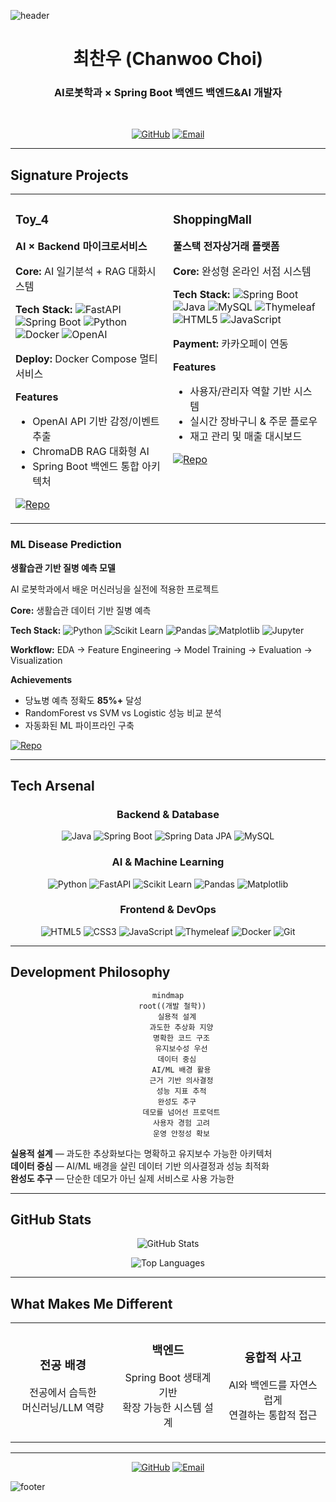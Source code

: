 ![header](https://capsule-render.vercel.app/api?type=waving&color=gradient&customColorList=0,2,2,5,30&height=300&section=header&text=AI%20×%20Backend%20Developer&fontSize=70&fontColor=ffffff&animation=fadeIn)

<div align="center">

# 최찬우 (Chanwoo Choi)

### **AI로봇학과** × **Spring Boot 백엔드** 백엔드&AI 개발자

<br>

[![GitHub](https://img.shields.io/badge/GitHub-181717?style=for-the-badge&logo=github&logoColor=white)](https://github.com/choichanwoo001)
[![Email](https://img.shields.io/badge/Email-D14836?style=for-the-badge&logo=gmail&logoColor=white)](mailto:jonadan3495@gmail.com)

</div>

---

## **Signature Projects**

<table>
<tr>
<td width="50%" valign="top">

### **Toy_4** 
**AI × Backend 마이크로서비스**

**Core:** AI 일기분석 + RAG 대화시스템

**Tech Stack:**
![FastAPI](https://img.shields.io/badge/FastAPI-009688?logo=fastapi&logoColor=white&style=flat-square)
![Spring Boot](https://img.shields.io/badge/Spring%20Boot-6DB33F?logo=springboot&logoColor=white&style=flat-square)
![Python](https://img.shields.io/badge/Python-3776AB?logo=python&logoColor=white&style=flat-square)
![Docker](https://img.shields.io/badge/Docker-2496ED?logo=docker&logoColor=white&style=flat-square)
![OpenAI](https://img.shields.io/badge/OpenAI-412991?logo=openai&logoColor=white&style=flat-square)

**Deploy:** Docker Compose 멀티서비스

**Features**
- OpenAI API 기반 감정/이벤트 추출
- ChromaDB RAG 대화형 AI
- Spring Boot 백엔드 통합 아키텍처

[![Repo](https://img.shields.io/badge/Repository-181717?style=for-the-badge&logo=github)](https://github.com/choichanwoo001/Toy_4)

</td>
<td width="50%" valign="top">

### **ShoppingMall**
**풀스택 전자상거래 플랫폼**

**Core:** 완성형 온라인 서점 시스템

**Tech Stack:**
![Spring Boot](https://img.shields.io/badge/Spring%20Boot-6DB33F?logo=springboot&logoColor=white&style=flat-square)
![Java](https://img.shields.io/badge/Java-ED8B00?logo=openjdk&logoColor=white&style=flat-square)
![MySQL](https://img.shields.io/badge/MySQL-4479A1?logo=mysql&logoColor=white&style=flat-square)
![Thymeleaf](https://img.shields.io/badge/Thymeleaf-005F0F?logo=thymeleaf&logoColor=white&style=flat-square)
![HTML5](https://img.shields.io/badge/HTML5-E34F26?logo=html5&logoColor=white&style=flat-square)
![JavaScript](https://img.shields.io/badge/JavaScript-F7DF1E?logo=javascript&logoColor=black&style=flat-square)

**Payment:** 카카오페이 연동

**Features**
- 사용자/관리자 역할 기반 시스템
- 실시간 장바구니 & 주문 플로우
- 재고 관리 및 매출 대시보드

[![Repo](https://img.shields.io/badge/Repository-181717?style=for-the-badge&logo=github)](https://github.com/choichanwoo001/ShoppingMall)

</td>
</tr>
</table>

### **ML Disease Prediction**
**생활습관 기반 질병 예측 모델**

AI 로봇학과에서 배운 머신러닝을 실전에 적용한 프로젝트

**Core:** 생활습관 데이터 기반 질병 예측

**Tech Stack:**
![Python](https://img.shields.io/badge/Python-3776AB?logo=python&logoColor=white&style=flat-square)
![Scikit Learn](https://img.shields.io/badge/Scikit--learn-F7931E?logo=scikitlearn&logoColor=white&style=flat-square)
![Pandas](https://img.shields.io/badge/Pandas-150458?logo=pandas&logoColor=white&style=flat-square)
![Matplotlib](https://img.shields.io/badge/Matplotlib-11557C?logo=plotly&logoColor=white&style=flat-square)
![Jupyter](https://img.shields.io/badge/Jupyter-F37626?logo=jupyter&logoColor=white&style=flat-square)

**Workflow:** EDA → Feature Engineering → Model Training → Evaluation → Visualization

**Achievements**
- 당뇨병 예측 정확도 **85%+** 달성
- RandomForest vs SVM vs Logistic 성능 비교 분석
- 자동화된 ML 파이프라인 구축

[![Repo](https://img.shields.io/badge/Repository-181717?style=for-the-badge&logo=github)](https://github.com/choichanwoo001/Machine_Learning-AI-Projects)

---

## **Tech Arsenal**

<div align="center">

### **Backend & Database**
![Java](https://img.shields.io/badge/Java-ED8B00?logo=openjdk&logoColor=white&style=for-the-badge)
![Spring Boot](https://img.shields.io/badge/Spring%20Boot-6DB33F?logo=springboot&logoColor=white&style=for-the-badge)
![Spring Data JPA](https://img.shields.io/badge/Spring%20Data%20JPA-6DB33F?logo=spring&logoColor=white&style=for-the-badge)
![MySQL](https://img.shields.io/badge/MySQL-4479A1?logo=mysql&logoColor=white&style=for-the-badge)

### **AI & Machine Learning**
![Python](https://img.shields.io/badge/Python-3776AB?logo=python&logoColor=white&style=for-the-badge)
![FastAPI](https://img.shields.io/badge/FastAPI-009688?logo=fastapi&logoColor=white&style=for-the-badge)
![Scikit Learn](https://img.shields.io/badge/Scikit--learn-F7931E?logo=scikitlearn&logoColor=white&style=for-the-badge)
![Pandas](https://img.shields.io/badge/Pandas-150458?logo=pandas&logoColor=white&style=for-the-badge)
![Matplotlib](https://img.shields.io/badge/Matplotlib-11557C?logo=plotly&logoColor=white&style=for-the-badge)

### **Frontend & DevOps**
![HTML5](https://img.shields.io/badge/HTML5-E34F26?logo=html5&logoColor=white&style=for-the-badge)
![CSS3](https://img.shields.io/badge/CSS3-1572B6?logo=css3&logoColor=white&style=for-the-badge)
![JavaScript](https://img.shields.io/badge/JavaScript-F7DF1E?logo=javascript&logoColor=black&style=for-the-badge)
![Thymeleaf](https://img.shields.io/badge/Thymeleaf-005F0F?logo=thymeleaf&logoColor=white&style=for-the-badge)
![Docker](https://img.shields.io/badge/Docker-2496ED?logo=docker&logoColor=white&style=for-the-badge)
![Git](https://img.shields.io/badge/Git-F05032?logo=git&logoColor=white&style=for-the-badge)

</div>

---

## **Development Philosophy**

<div align="center">

```mermaid
mindmap
  root((개발 철학))
    실용적 설계
      과도한 추상화 지양
      명확한 코드 구조
      유지보수성 우선
    데이터 중심
      AI/ML 배경 활용
      근거 기반 의사결정
      성능 지표 추적
    완성도 추구
      데모를 넘어선 프로덕트
      사용자 경험 고려
      운영 안정성 확보
```

</div>

**실용적 설계** — 과도한 추상화보다는 명확하고 유지보수 가능한 아키텍처  
**데이터 중심** — AI/ML 배경을 살린 데이터 기반 의사결정과 성능 최적화  
**완성도 추구** — 단순한 데모가 아닌 실제 서비스로 사용 가능한

---

## **GitHub Stats**

<div align="center">

![GitHub Stats](https://github-readme-stats.vercel.app/api?username=choichanwoo001&show_icons=true&theme=radical&hide_border=true&bg_color=0d1117&title_color=ff6b6b&icon_color=ffd93d&text_color=6c7b7f)

![Top Languages](https://github-readme-stats.vercel.app/api/top-langs/?username=choichanwoo001&layout=compact&theme=radical&hide_border=true&bg_color=0d1117&title_color=ff6b6b&text_color=6c7b7f)

</div>

---

## **What Makes Me Different**

<div align="center">
<table>
<tr>
<td align="center" width="33%">

### **전공 배경**
전공에서 습득한  
머신러닝/LLM 역량

</td>
<td align="center" width="33%">

### **백엔드**
Spring Boot 생태계 기반  
확장 가능한 시스템 설계

</td>
<td align="center" width="33%">

### **융합적 사고**
AI와 백엔드를 자연스럽게  
연결하는 통합적 접근

</td>
</tr>
</table>
</div>

---

<div align="center">

[![GitHub](https://img.shields.io/badge/GitHub-choichanwoo001-181717?style=for-the-badge&logo=github&logoColor=white)](https://github.com/choichanwoo001)
[![Email](https://img.shields.io/badge/Email-jonadan3495@gmail.com-D14836?style=for-the-badge&logo=gmail&logoColor=white)](mailto:jonadan3495@gmail.com)

</div>

![footer](https://capsule-render.vercel.app/api?type=waving&color=gradient&customColorList=0,2,2,5,30&height=200&section=footer)
